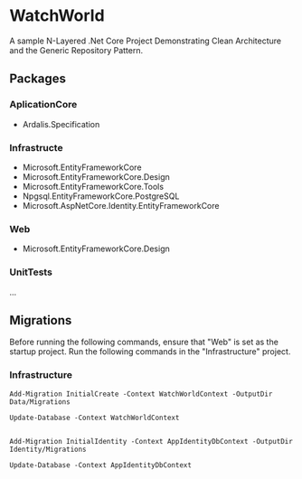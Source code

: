 # WatchWorld

A sample N-Layered .Net Core Project Demonstrating Clean Architecture and the Generic Repository Pattern.

## Packages

### AplicationCore
- Ardalis.Specification

### Infrastructe 
- Microsoft.EntityFrameworkCore
- Microsoft.EntityFrameworkCore.Design
- Microsoft.EntityFrameworkCore.Tools
- Npgsql.EntityFrameworkCore.PostgreSQL
- Microsoft.AspNetCore.Identity.EntityFrameworkCore

### Web
- Microsoft.EntityFrameworkCore.Design

### UnitTests
...

## Migrations

Before running the following commands, ensure that "Web" is set as the startup project. Run the following commands in the "Infrastructure" project.

### Infrastructure

```
Add-Migration InitialCreate -Context WatchWorldContext -OutputDir Data/Migrations

Update-Database -Context WatchWorldContext


Add-Migration InitialIdentity -Context AppIdentityDbContext -OutputDir Identity/Migrations

Update-Database -Context AppIdentityDbContext
```


